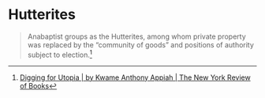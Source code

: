 # Hutterites

>  Anabaptist groups as the Hutterites, among whom private property was replaced by the “community of goods” and positions of authority subject to election.[^1]


[^1]: [Digging for Utopia | by Kwame Anthony Appiah | The New York Review of Books](https://www.nybooks.com/articles/2021/12/16/david-graeber-digging-for-utopia/?lp_txn_id=1308687)